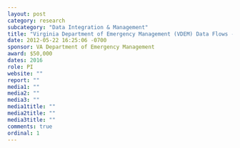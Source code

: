 ```yaml
---
layout: post
category: research
subcategory: "Data Integration & Management"
title: "Virginia Department of Emergency Management (VDEM) Data Flows -- Establishing a Baseline"
date: 2012-05-22 16:25:06 -0700
sponsor: VA Department of Emergency Management
award: $50,000
dates: 2016
role: PI
website: ""
report: ""
media1: ""
media2: ""
media3: ""
media1title: ""
media2title: ""
media3title: ""
comments: true
ordinal: 1
---
```


